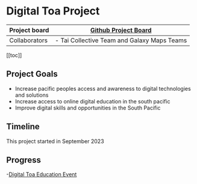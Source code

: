 # Digital Toa Project

| Project board |      [Github Project Board](https://github.com/orgs/sunrise-labs/projects/2)    | 
| - | - |
| Collaborators | - Tai Collective Team and Galaxy Maps Teams |
[[toc]]

## Project Goals

- Increase pacific peoples access and awareness to digital technologies and solutions
- Increase access to online digital education in the south pacific 
- Improve digital skills and opportunities in the South Pacific

## Timeline
This project started in September 2023

## Progress
-[Digital Toa Education Event](/blog/digital-toa-v1.md)